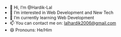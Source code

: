 - 👋 Hi, I’m @Hardik-Lal
- 👀 I’m interested in Web Development and New Tech
- 🌱 I’m currently learning Web Development
- 📫 You can contact me on: lalhardik2006@gmail.com
- 😄 Pronouns: He/Him
